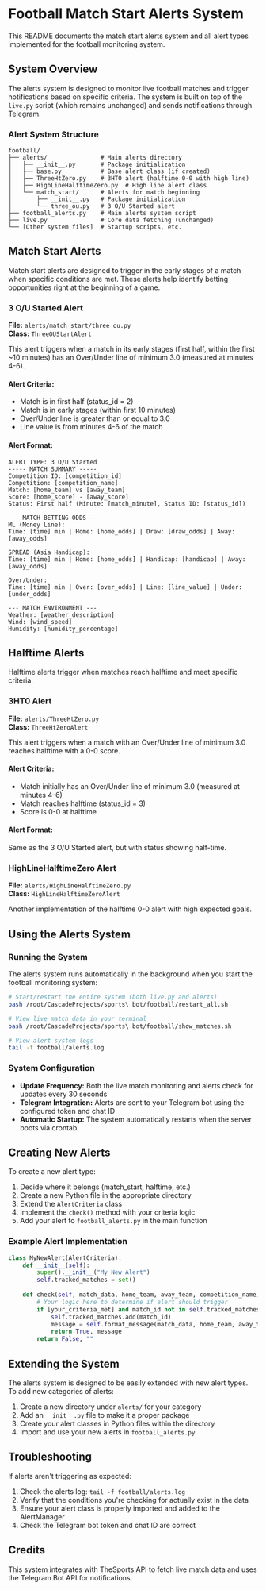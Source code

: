 # Football Match Start Alerts System

This README documents the match start alerts system and all alert types implemented for the football monitoring system.

## System Overview

The alerts system is designed to monitor live football matches and trigger notifications based on specific criteria. The system is built on top of the `live.py` script (which remains unchanged) and sends notifications through Telegram.

### Alert System Structure

```
football/
├── alerts/               # Main alerts directory
│   ├── __init__.py       # Package initialization
│   ├── base.py           # Base alert class (if created)
│   ├── ThreeHtZero.py    # 3HT0 alert (halftime 0-0 with high line)
│   ├── HighLineHalftimeZero.py  # High line alert class
│   └── match_start/      # Alerts for match beginning
│       ├── __init__.py   # Package initialization
│       └── three_ou.py   # 3 O/U Started alert
├── football_alerts.py    # Main alerts system script
├── live.py               # Core data fetching (unchanged)
└── [Other system files]  # Startup scripts, etc.
```

## Match Start Alerts

Match start alerts are designed to trigger in the early stages of a match when specific conditions are met. These alerts help identify betting opportunities right at the beginning of a game.

### 3 O/U Started Alert

**File:** `alerts/match_start/three_ou.py`  
**Class:** `ThreeOUStartAlert`

This alert triggers when a match in its early stages (first half, within the first ~10 minutes) has an Over/Under line of minimum 3.0 (measured at minutes 4-6).

#### Alert Criteria:
- Match is in first half (status_id = 2)
- Match is in early stages (within first 10 minutes)
- Over/Under line is greater than or equal to 3.0
- Line value is from minutes 4-6 of the match

#### Alert Format:
```
ALERT TYPE: 3 O/U Started
----- MATCH SUMMARY -----
Competition ID: [competition_id]
Competition: [competition_name]
Match: [home_team] vs [away_team]
Score: [home_score] - [away_score]
Status: First half (Minute: [match_minute], Status ID: [status_id])

--- MATCH BETTING ODDS ---
ML (Money Line):
Time: [time] min | Home: [home_odds] | Draw: [draw_odds] | Away: [away_odds]

SPREAD (Asia Handicap):
Time: [time] min | Home: [home_odds] | Handicap: [handicap] | Away: [away_odds]

Over/Under:
Time: [time] min | Over: [over_odds] | Line: [line_value] | Under: [under_odds]

--- MATCH ENVIRONMENT ---
Weather: [weather_description]
Wind: [wind_speed]
Humidity: [humidity_percentage]
```

## Halftime Alerts

Halftime alerts trigger when matches reach halftime and meet specific criteria.

### 3HT0 Alert

**File:** `alerts/ThreeHtZero.py`  
**Class:** `ThreeHtZeroAlert`

This alert triggers when a match with an Over/Under line of minimum 3.0 reaches halftime with a 0-0 score.

#### Alert Criteria:
- Match initially has an Over/Under line of minimum 3.0 (measured at minutes 4-6)
- Match reaches halftime (status_id = 3)
- Score is 0-0 at halftime

#### Alert Format:
Same as the 3 O/U Started alert, but with status showing half-time.

### HighLineHalftimeZero Alert

**File:** `alerts/HighLineHalftimeZero.py`  
**Class:** `HighLineHalftimeZeroAlert`

Another implementation of the halftime 0-0 alert with high expected goals.

## Using the Alerts System

### Running the System

The alerts system runs automatically in the background when you start the football monitoring system:

```bash
# Start/restart the entire system (both live.py and alerts)
bash /root/CascadeProjects/sports\ bot/football/restart_all.sh

# View live match data in your terminal
bash /root/CascadeProjects/sports\ bot/football/show_matches.sh

# View alert system logs
tail -f football/alerts.log
```

### System Configuration

- **Update Frequency:** Both the live match monitoring and alerts check for updates every 30 seconds
- **Telegram Integration:** Alerts are sent to your Telegram bot using the configured token and chat ID
- **Automatic Startup:** The system automatically restarts when the server boots via crontab

## Creating New Alerts

To create a new alert type:

1. Decide where it belongs (match_start, halftime, etc.)
2. Create a new Python file in the appropriate directory
3. Extend the `AlertCriteria` class
4. Implement the `check()` method with your criteria logic
5. Add your alert to `football_alerts.py` in the main function

### Example Alert Implementation

```python
class MyNewAlert(AlertCriteria):
    def __init__(self):
        super().__init__("My New Alert")
        self.tracked_matches = set()
    
    def check(self, match_data, home_team, away_team, competition_name):
        # Your logic here to determine if alert should trigger
        if [your_criteria_met] and match_id not in self.tracked_matches:
            self.tracked_matches.add(match_id)
            message = self.format_message(match_data, home_team, away_team, competition_name)
            return True, message
        return False, ""
```

## Extending the System

The alerts system is designed to be easily extended with new alert types. To add new categories of alerts:

1. Create a new directory under `alerts/` for your category
2. Add an `__init__.py` file to make it a proper package
3. Create your alert classes in Python files within the directory
4. Import and use your new alerts in `football_alerts.py`

## Troubleshooting

If alerts aren't triggering as expected:

1. Check the alerts log: `tail -f football/alerts.log`
2. Verify that the conditions you're checking for actually exist in the data
3. Ensure your alert class is properly imported and added to the AlertManager
4. Check the Telegram bot token and chat ID are correct

## Credits

This system integrates with TheSports API to fetch live match data and uses the Telegram Bot API for notifications.
